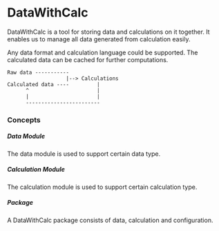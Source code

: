 # DataWithCalc

DataWithCalc is a tool for storing data and calculations on it together. It enables us to manage all data generated from calculation easily. 

Any data format and calculation language could be supported. The calculated data can be cached for further computations.

```
Raw data -----------
                   |--> Calculations
Calculated data ----         |
      ^                      |
      |                      |
      ------------------------
```

### Concepts

##### Data Module

The data module is used to support certain data type.

##### Calculation Module

The calculation module is used to support certain calculation type.

##### Package

A DataWithCalc package consists of data, calculation and configuration.
